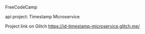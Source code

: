 
FreeCodeCamp

api project:
Timestamp Microservice

Project link on Glitch
https://id-timestamp-microservice.glitch.me/
